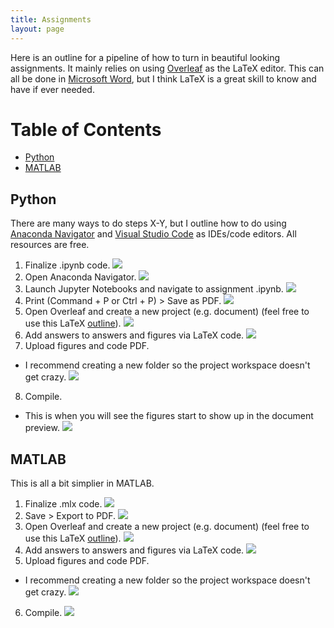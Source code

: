 ```yaml
---
title: Assignments
layout: page
---
```


Here is an outline for a pipeline of how to turn in beautiful looking assignments. It mainly relies on using [Overleaf](https://www.overleaf.com/) as the LaTeX editor. This can all be done in [Microsoft Word](https://udeploy.udel.edu/software-categories/office-productivity/), but I think LaTeX is a great skill to know and have if ever needed. 

# Table of Contents 
* [Python](#python)
* [MATLAB](#matlab)

## Python

There are many ways to do steps X-Y, but I outline how to do using [Anaconda Navigator](https://www.anaconda.com/products/individual) and [Visual Studio Code](https://code.visualstudio.com/) as IDEs/code editors. All resources are free. 

1. Finalize .ipynb code.
![](guiding_figs/step1py.png)
2. Open Anaconda Navigator.
![](guiding_figs/step2py.png)
3. Launch Jupyter Notebooks and navigate to assignment .ipynb.
![](guiding_figs/step3py.png)
4. Print (Command + P or Ctrl + P) > Save as PDF.
![](guiding_figs/step4py.png)
5. Open Overleaf and create a new project (e.g. document) (feel free to use this LaTeX [outline](https://github.com/tulimid1/Advanced-Biomedical-Experimental-Design-and-Statistics/blob/main/A0X_outline.tex)).
![](guiding_figs/step5.png)
6. Add answers to answers and figures via LaTeX code. 
![](guiding_figs/step6.png)
7. Upload figures and code PDF.
* I recommend creating a new folder so the project workspace doesn't get crazy. 
![](guiding_figs/step7.png)
8. Compile. 
* This is when you will see the figures start to show up in the document preview. 
![](guiding_figs/step8.png)


## MATLAB 

This is all a bit simplier in MATLAB. 

1. Finalize .mlx code.
![](guiding_figs/step1m.png)
2. Save > Export to PDF.
![](guiding_figs/step2m.png)
3. Open Overleaf and create a new project (e.g. document) (feel free to use this LaTeX [outline](https://github.com/tulimid1/Advanced-Biomedical-Experimental-Design-and-Statistics/blob/main/A0X_outline.tex)).
![](guiding_figs/step5.png)
4. Add answers to answers and figures via LaTeX code. 
![](guiding_figs/step6.png)
5. Upload figures and code PDF.
* I recommend creating a new folder so the project workspace doesn't get crazy. 
![](guiding_figs/step7.png)
6. Compile. 
![](guiding_figs/step7m.png)
